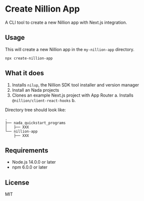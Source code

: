 # Create Nillion App

A CLI tool to create a new Nillion app with Next.js integration.

## Usage

This will create a new Nillion app in the `my-nillion-app` directory.

`npx create-nillion-app`

## What it does

1. Installs `nilup`, the Nillion SDK tool installer and version manager
2. Install an Nada projects
3. Clones an example Next.js project with App Router
   a. Installs `@nillion/client-react-hooks`
   b.

Directory tree should look like:

```
.
├── nada_quickstart_programs
│   ├── XXX
└── nillion-app
    ├── XXX

```

## Requirements

- Node.js 14.0.0 or later
- npm 6.0.0 or later

## License

MIT

